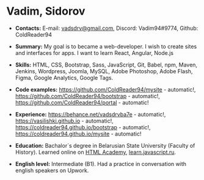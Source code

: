 # Vadim, Sidorov

- **Contacts:** E-mail: vadsdrv@gmail.com, Discord: Vadim94#9774, Github: ColdReader94

- **Summary:** My goal is to became a web-developer. I wish to create sites and interfaces for apps. I want to learn React, Angular, Node.js

- **Skills:** HTML, CSS, Bootstrap, Sass, JavaScript, Git, Babel, npm, Maven, Jenkins, Wordpress, Joomla, MySQL, Adobe Photoshop, Adobe Flash, Figma, Google Analytics, Google Tags.

- **Code examples:** https://github.com/ColdReader94/mysite - automatic!, https://github.com/ColdReader94/bootstrap - automatic!, https://github.com/ColdReader94/portal - automatic!

- **Experience:** https://behance.net/vadsdrvba7e - automatic!, https://vasilishki.github.io - automatic!, https://coldreader94.github.io/bootstrap - automatic!, https://coldreader94.github.io/mysite - automatic!

- **Education:** Bachalor`s degree in Belarusian State University (Faculty of History). Learned online on [HTML Academy](https://htmlacademy.ru), [learn.javascript.ru](https://learn.javascript.ru).

- **English level:** Intermediate (B1). Had a practice in conversation with english speakers on Upwork.
